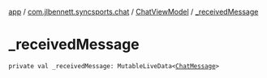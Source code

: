 [app](../../index.md) / [com.jlbennett.syncsports.chat](../index.md) / [ChatViewModel](index.md) / [_receivedMessage](./_received-message.md)

# _receivedMessage

`private val _receivedMessage: MutableLiveData<`[`ChatMessage`](../-chat-message/index.md)`>`